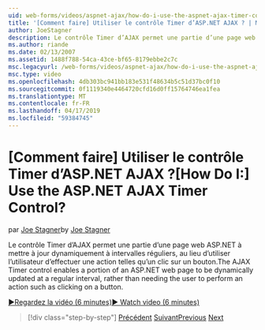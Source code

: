 ```yaml
---
uid: web-forms/videos/aspnet-ajax/how-do-i-use-the-aspnet-ajax-timer-control
title: '[Comment faire] Utiliser le contrôle Timer d’ASP.NET AJAX ? | Microsoft Docs'
author: JoeStagner
description: Le contrôle Timer d’AJAX permet une partie d’une page web ASP.NET à mettre à jour dynamiquement à intervalles réguliers, au lieu d’utiliser l’utilisateur d’effectuer un un...
ms.author: riande
ms.date: 02/13/2007
ms.assetid: 1488f788-54ca-43ce-bf65-8179ebbe2c7c
msc.legacyurl: /web-forms/videos/aspnet-ajax/how-do-i-use-the-aspnet-ajax-timer-control
msc.type: video
ms.openlocfilehash: 4db303bc941bb183e531f48634b5c51d37bc0f10
ms.sourcegitcommit: 0f1119340e4464720cfd16d0ff15764746ea1fea
ms.translationtype: MT
ms.contentlocale: fr-FR
ms.lasthandoff: 04/17/2019
ms.locfileid: "59384745"
---
```

# <a name="how-do-i-use-the-aspnet-ajax-timer-control"></a><span data-ttu-id="0bc87-104">[Comment faire] Utiliser le contrôle Timer d’ASP.NET AJAX ?</span><span class="sxs-lookup"><span data-stu-id="0bc87-104">[How Do I:] Use the ASP.NET AJAX Timer Control?</span></span>

<span data-ttu-id="0bc87-105">par [Joe Stagner](https://github.com/JoeStagner)</span><span class="sxs-lookup"><span data-stu-id="0bc87-105">by [Joe Stagner](https://github.com/JoeStagner)</span></span>

<span data-ttu-id="0bc87-106">Le contrôle Timer d’AJAX permet une partie d’une page web ASP.NET à mettre à jour dynamiquement à intervalles réguliers, au lieu d’utiliser l’utilisateur d’effectuer une action telles qu’un clic sur un bouton.</span><span class="sxs-lookup"><span data-stu-id="0bc87-106">The AJAX Timer control enables a portion of an ASP.NET web page to be dynamically updated at a regular interval, rather than needing the user to perform an action such as clicking on a button.</span></span>

[<span data-ttu-id="0bc87-107">&#9654;Regardez la vidéo (6 minutes)</span><span class="sxs-lookup"><span data-stu-id="0bc87-107">&#9654; Watch video (6 minutes)</span></span>](https://channel9.msdn.com/Blogs/ASP-NET-Site-Videos/how-do-i-use-the-aspnet-ajax-timer-control)

> [!div class="step-by-step"]
> <span data-ttu-id="0bc87-108">[Précédent](how-do-i-use-the-aspnet-ajax-roundedcorners-extender.md)
> [Suivant](how-do-i-implement-the-predictive-fetch-pattern-for-ajax.md)</span><span class="sxs-lookup"><span data-stu-id="0bc87-108">[Previous](how-do-i-use-the-aspnet-ajax-roundedcorners-extender.md)
[Next](how-do-i-implement-the-predictive-fetch-pattern-for-ajax.md)</span></span>
